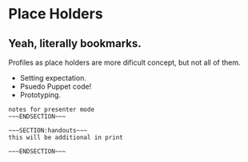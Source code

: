 <!SLIDE>
# Place Holders #
## Yeah, literally bookmarks. ##

Profiles as place holders are more dificult concept, but not all of them. 

* Setting expectation.
* Psuedo Puppet code!
* Prototyping.


~~~SECTION:notes~~~
notes for presenter mode
~~~ENDSECTION~~~

~~~SECTION:handouts~~~
this will be additional in print

~~~ENDSECTION~~~

